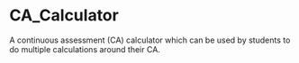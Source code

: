 # CA_Calculator
A continuous assessment (CA) calculator which can be used by students to do multiple calculations around their CA.
